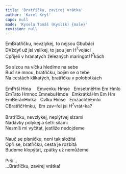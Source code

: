 ```yaml
---
title: 'Bratříčku, zavírej vrátka'
author: 'Karel Kryl'
capo: null
made: 'Kysela Tomáš (Kyslík) {male}'
revision: null
---
```


<verse number="1:"></verse><wrapper><chord>Em</chord></wrapper>Bratříčku, nevzlykej, to nejsou <wrapper><chord>G</chord></wrapper>bubáci<br>
<wrapper><chord>D</chord></wrapper>Vždyť už jsi velikej, to jsou jen <wrapper><chord>H<sup>7</sup></chord></wrapper>vojáci<br>
<wrapper><chord>C</chord></wrapper>přijeli v hranatých železných maringot<wrapper><chord>H<sup>7</sup></chord></wrapper>kách<br>
<br>
<verse number="2:"></verse>Se slzou na víčku hledíme na sebe<br>
Buď se mnou, bratříčku, bojím se o tebe<br>
Na cestách klikatých, bratříčku v polobotkách<br>
<br>
<verse number="R:"></verse><wrapper><chord>Em</chord></wrapper>Prší <wrapper><chord>Hm</chord></wrapper>a     <wrapper><chord>Em</chord></wrapper>venku <wrapper><chord>Hm</chord></wrapper>se   <wrapper><chord>Em</chord></wrapper>setmě<wrapper><chord>Hm Em Hm</chord></wrapper>lo<br>
<wrapper><chord>Em</chord></wrapper>Tato <wrapper><chord>Hm</chord></wrapper>noc <wrapper><chord>Em</chord></wrapper>nebu<wrapper><chord>Hm</chord></wrapper>de   <wrapper><chord>Em</chord></wrapper>krátká<wrapper><chord>Hm Em Hm</chord></wrapper><br>
<wrapper><chord>Em</chord></wrapper>Berán<wrapper><chord>Hm</chord></wrapper>ka   <wrapper><chord>C</chord></wrapper>vlku <wrapper><chord>Hm</chord></wrapper>se   <wrapper><chord>Em</chord></wrapper>zachtě<wrapper><chord>Em</chord></wrapper>lo<br>
<wrapper><chord>C</chord></wrapper>Bratříč<wrapper><chord>Hm</chord></wrapper>ku,  <wrapper><chord>Em</chord></wrapper> zav<wrapper><chord>𝄐</chord></wrapper>řel jsi <wrapper><chord>H<sup>7</sup></chord></wrapper>vrát<wrapper><chord>𝄐</chord></wrapper>ka?<br>
<br>
<verse number="3:"></verse>Bratříčku, nevzlykej, neplýtvej slzami<br>
Nadávky polykej a šetři silami<br>
Nesmíš mi vyčítat, jestliže nedojdeme<br>
<br>
<verse number="4:"></verse>Nauč se písničku, není tak složitá<br>
Opři se, bratříčku, cesta je rozbitá<br>
Budeme klopýtat, zpátky už nemůžeme<br>
<br>
<verse number="R:"></verse>Prší...<br>
...Bratříčku, zavírej vrátka!